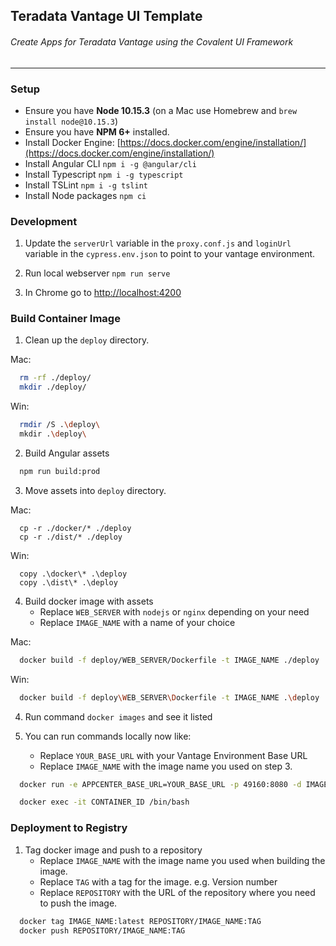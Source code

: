 ## Teradata Vantage UI Template

###### Create Apps for Teradata Vantage using the Covalent UI Framework

---

### Setup

- Ensure you have **Node 10.15.3** (on a Mac use Homebrew and `brew install node@10.15.3`)
- Ensure you have **NPM 6+** installed.
- Install Docker Engine: [https://docs.docker.com/engine/installation/](https://docs.docker.com/engine/installation/)
- Install Angular CLI `npm i -g @angular/cli`
- Install Typescript `npm i -g typescript`
- Install TSLint `npm i -g tslint`
- Install Node packages `npm ci`

### Development

1. Update the `serverUrl` variable in the `proxy.conf.js` and `loginUrl` variable in the `cypress.env.json` to point to your vantage environment.

2. Run local webserver `npm run serve`

3. In Chrome go to [http://localhost:4200](http://localhost:4200)

### Build Container Image

1. Clean up the `deploy` directory.

Mac:

```bash
  rm -rf ./deploy/
  mkdir ./deploy/
```

Win:

```bash
  rmdir /S .\deploy\
  mkdir .\deploy\
```

2. Build Angular assets

```bash
  npm run build:prod
```

3. Move assets into `deploy` directory.

Mac:

```
  cp -r ./docker/* ./deploy
  cp -r ./dist/* ./deploy
```

Win:

```
  copy .\docker\* .\deploy
  copy .\dist\* .\deploy
```

4. Build docker image with assets
   - Replace `WEB_SERVER` with `nodejs` or `nginx` depending on your need
   - Replace `IMAGE_NAME` with a name of your choice

Mac:

```bash
  docker build -f deploy/WEB_SERVER/Dockerfile -t IMAGE_NAME ./deploy
```

Win:

```bash
  docker build -f deploy\WEB_SERVER\Dockerfile -t IMAGE_NAME .\deploy
```

4. Run command `docker images` and see it listed

5. You can run commands locally now like:
   - Replace `YOUR_BASE_URL` with your Vantage Environment Base URL
   - Replace `IMAGE_NAME` with the image name you used on step 3.

```bash
  docker run -e APPCENTER_BASE_URL=YOUR_BASE_URL -p 49160:8080 -d IMAGE_NAME

  docker exec -it CONTAINER_ID /bin/bash
```

### Deployment to Registry

1. Tag docker image and push to a repository
   - Replace `IMAGE_NAME` with the image name you used when building the image.
   - Replace `TAG` with a tag for the image. e.g. Version number
   - Replace `REPOSITORY` with the URL of the repository where you need to push the image.

```bash
  docker tag IMAGE_NAME:latest REPOSITORY/IMAGE_NAME:TAG
  docker push REPOSITORY/IMAGE_NAME:TAG
```
